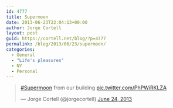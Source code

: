 ```yaml
---
id: 4777
title: Supermoon
date: 2013-06-23T22:04:13+00:00
author: Jorge Cortell
layout: post
guid: https://cortell.net/blog/?p=4777
permalink: /blog/2013/06/23/supermoon/
categories:
  - General
  - "Life's pleasures"
  - NY
  - Personal
---
```

<blockquote class="twitter-tweet">
  <p>
    <a href="https://twitter.com/search?q=%23Supermoon&src=hash">#Supermoon</a> from our building <a href="https://t.co/PhPWiRKLZA">pic.twitter.com/PhPWiRKLZA</a>
  </p>
  
  <p>
    &mdash; Jorge Cortell (@jorgecortell) <a href="https://twitter.com/jorgecortell/statuses/348975801456271360">June 24, 2013</a>
  </p>
</blockquote>